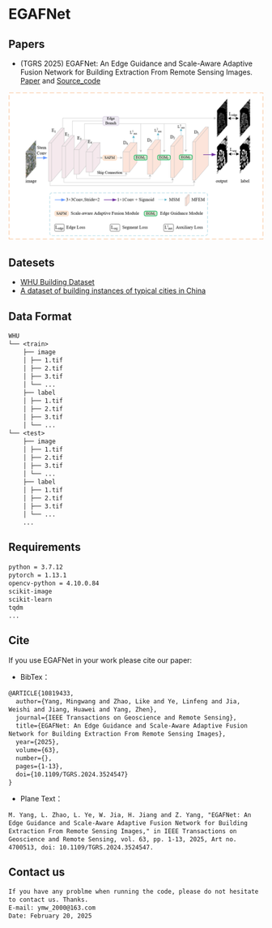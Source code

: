 # EGAFNet
## Papers
* (TGRS 2025) EGAFNet: An Edge Guidance and Scale-Aware Adaptive Fusion Network for Building Extraction From Remote Sensing Images. [Paper](https://ieeexplore.ieee.org/document/10819433) and [Source_code](https://github.com/Mw-yang/EGAFNet/)


![image-model](./image/model.png)


## Datesets
* [WHU Building Dataset](http://gpcv.whu.edu.cn/data/building_dataset.html)
* [A dataset of building instances of typical cities in China](https://doi.org/10.11922/sciencedb.00620)

## Data Format
```
WHU
└── <train>
    ├── image
    │ ├── 1.tif
    │ ├── 2.tif
    │ ├── 3.tif
    │ └── ...
    ├── label
    │ ├── 1.tif
    │ ├── 2.tif
    │ ├── 3.tif
    │ └── ...
└── <test>
    ├── image
    │ ├── 1.tif
    │ ├── 2.tif
    │ ├── 3.tif
    │ └── ...
    ├── label
    │ ├── 1.tif
    │ ├── 2.tif
    │ ├── 3.tif
    │ └── ...
    ...
```

## Requirements
```
python = 3.7.12
pytorch = 1.13.1 
opencv-python = 4.10.0.84
scikit-image
scikit-learn
tqdm
...
```

## Cite
If you use EGAFNet in your work please cite our paper:

* BibTex：

```
@ARTICLE{10819433,
  author={Yang, Mingwang and Zhao, Like and Ye, Linfeng and Jia, Weishi and Jiang, Huawei and Yang, Zhen},
  journal={IEEE Transactions on Geoscience and Remote Sensing}, 
  title={EGAFNet: An Edge Guidance and Scale-Aware Adaptive Fusion Network for Building Extraction From Remote Sensing Images}, 
  year={2025},
  volume={63},
  number={},
  pages={1-13},
  doi={10.1109/TGRS.2024.3524547}
}
```

* Plane Text：
```
M. Yang, L. Zhao, L. Ye, W. Jia, H. Jiang and Z. Yang, "EGAFNet: An Edge Guidance and Scale-Aware Adaptive Fusion Network for Building Extraction From Remote Sensing Images," in IEEE Transactions on Geoscience and Remote Sensing, vol. 63, pp. 1-13, 2025, Art no. 4700513, doi: 10.1109/TGRS.2024.3524547.
```

## Contact us
```
If you have any problme when running the code, please do not hesitate to contact us. Thanks.  
E-mail: ymw_2000@163.com  
Date: February 20, 2025
```
